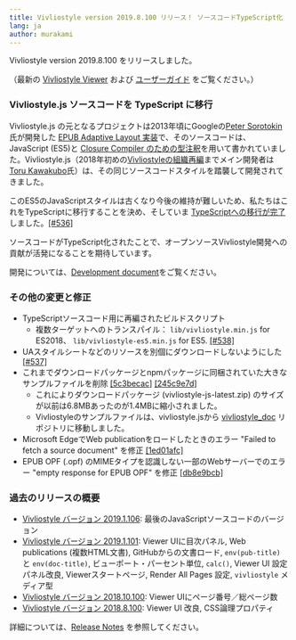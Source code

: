 ```yaml
---
title: Vivliostyle version 2019.8.100 リリース！ ソースコードTypeScript化
lang: ja
author: murakami
---
```


Vivliostyle version 2019.8.100 をリリースしました。

（最新の [Vivliostyle Viewer](https://vivliostyle.github.io/vivliostyle.js/viewer/vivliostyle-viewer.html) および [ユーザーガイド](https://vivliostyle.github.io/vivliostyle.js/docs/ja/) をご覧ください。）

### Vivliostyle.js ソースコードを TypeScript に移行

Vivliostyle.js の元となるプロジェクトは2013年頃にGoogleの[Peter Sorotokin](https://twitter.com/sorotokin)氏が開発した [EPUB Adaptive Layout 実装](https://github.com/sorotokin/adaptive-layout)で、そのソースコードは、JavaScript (ES5)と [Closure Compiler のための型注釈](https://github.com/google/closure-compiler/wiki/Annotating-JavaScript-for-the-Closure-Compiler)を用いて書かれていました。Vivliostyle.js（2018年初めの[Vivliostyleの組織再編](https://vivliostyle.org/ja/blog/2018/03/26/a-new-beginning/)までメイン開発者は[Toru Kawakubo](https://twitter.com/kwkbtr_t)氏）は、その同じソースコードスタイルを踏襲して開発されてきました。

このES5のJavaScriptスタイルは古くなり今後の維持が難しいため、私たちはこれをTypeScriptに移行することを決め、そしていま [TypeScriptへの移行が完了](https://github.com/vivliostyle/vivliostyle.js/tree/master/src/ts)しました。[[#536]](https://github.com/vivliostyle/vivliostyle.js/pull/536)

ソースコードがTypeScript化されたことで、オープンソースVivliostyle開発への貢献が活発になることを期待しています。

開発については、[Development document](https://github.com/vivliostyle/vivliostyle.js/wiki/Development)をご覧ください。

### その他の変更と修正

- TypeScriptソースコード用に再編されたビルドスクリプト
  - 複数ターゲットへのトランスパイル： `lib/vivliostyle.min.js` for ES2018、 `lib/vivliostyle-es5.min.js` for ES5. [[#538]](https://github.com/vivliostyle/vivliostyle.js/pull/538)
- UAスタイルシートなどのリソースを別個にダウンロードしないようにした [[#537]](https://github.com/vivliostyle/vivliostyle.js/pull/537)
- これまでダウンロードパッケージとnpmパッケージに同梱されていた大きなサンプルファイルを削除 [[5c3becac]](https://github.com/vivliostyle/vivliostyle.js/commit/5c3becac) [[245c9e7d]](https://github.com/vivliostyle/vivliostyle.js/commit/245c9e7d)
  - これによりダウンロードパッケージ (vivliostyle-js-latest.zip) のサイズが以前は6.8MBあったのが1.4MBに縮小されました。
  - Vivliostyleのサンプルファイルは、vivliostyle.jsから [vivliostyle_doc](https://github.com/vivliostyle/vivliostyle_doc) リポジトリに移動しました。
- Microsoft EdgeでWeb publicationをロードしたときのエラー "Failed to fetch a source document" を修正 [[1ed01afc]](https://github.com/vivliostyle/vivliostyle.js/commit/1ed01afc)
- EPUB OPF (.opf) のMIMEタイプを認識しない一部のWebサーバーでのエラー "empty response for EPUB OPF" を修正 [[db8e9bcb]](https://github.com/vivliostyle/vivliostyle.js/commit/db8e9bcb)

### 過去のリリースの概要


- [Vivliostyle バージョン 2019.1.106](https://vivliostyle.org/ja/blog/2019/06/14/vivliostyle-2019.1.106-released/): 最後のJavaScriptソースコードのバージョン
- [Vivliostyle バージョン 2019.1.101](https://vivliostyle.org/ja/blog/2019/02/27/vivliostyle-2019.1.101-released/): Viewer UIに目次パネル, Web publications (複数HTML文書), GitHubからの文書ロード, `env(pub-title)` と `env(doc-title)`, ビューポート・パーセント単位, `calc()`, Viewer UI 設定パネル改良, Viewerスタートページ, Render All Pages 設定, `vivliostyle` メディア型
- [Vivliostyle バージョン 2018.10.100](https://vivliostyle.org/ja/blog/2018/10/31/vivliostyle-2018.10.100-released/): Viewer UIにページ番号／総ページ数
- [Vivliostyle バージョン 2018.8.100](https://vivliostyle.org/ja/blog/2018/09/10/vivliostyle-2018.8.100-released/): Viewer UI 改良, CSS論理プロパティ

詳細については、[Release Notes](https://github.com/vivliostyle/vivliostyle.js/releases) を参照してください。
